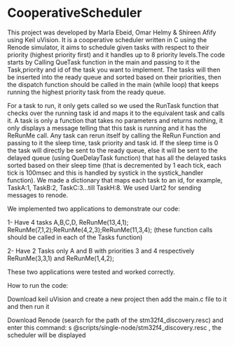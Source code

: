 # CooperativeScheduler
This project was developed by Marla Ebeid, Omar Helmy & Shireen Afify using Keil uVision. It is a cooperative scheduler written in C using the Renode simulator, it aims to schedule given tasks with respect to their priority (highest priority first) and it handles up to 8 priority levels.The code starts by Calling QueTask function in the main and passing to it the Task,priority and id of the task you want to implement. The tasks will then be inserted into the ready queue and sorted based on their priorities, then the dispatch function should be called in the main (while loop) that keeps running the highest priority task from the ready queue.

For a task to run, it only gets called so we used the RunTask function that checks over the running task id and maps it to the equivalent task and calls it. A task is only a function that takes no parameters and returns nothing, it only displays a message telling that this task is running and it has the ReRunMe call. Any task can rerun itself by calling the ReRun Function and passing to it the sleep time, task priority and task id. If the sleep time is 0 the task will directly be sent to the ready queue, else it will be sent to the delayed queue (using QueDelayTask function) that has all the delayed tasks sorted based on their sleep time (that is decremented by 1 each tick, each tick is 100msec and this is handled by systick in the systick_handler function). We made a dictionary that maps each task to an id, for example, TaskA:1, TaskB:2, TaskC:3...till TaskH:8. We used Uart2 for sending messages to renode.

We implemented two applications to demonstrate our code: 

1- Have 4 tasks A,B,C,D, ReRunMe(13,4,1); ReRunMe(7,1,2);ReRunMe(4,2,3);ReRunMe(11,3,4); (these function calls should be called in each of the Tasks function)

2- Have 2 Tasks only A and B with priorities 3 and 4 respectively ReRunMe(3,3,1) and ReRunMe(1,4,2);

These two applications were tested and worked correctly. 

How to run the code:

Download keil uVision and create a new project then add the main.c file to it and then run it

Download Renode (search for the path of the stm32f4_discovery.resc) and enter this command: s @scripts/single-node/stm32f4_discovery.resc , the scheduler will be displayed 

